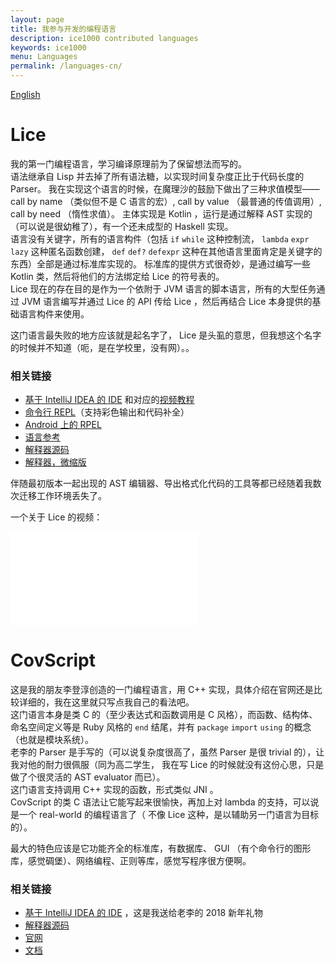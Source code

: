 ```yaml
---
layout: page
title: 我参与开发的编程语言
description: ice1000 contributed languages
keywords: ice1000
menu: Languages
permalink: /languages-cn/
---
```


[English](../languages/)

# Lice

我的第一门编程语言，学习编译原理前为了保留想法而写的。  
语法继承自 Lisp 并去掉了所有语法糖，以实现时间复杂度正比于代码长度的 Parser。
我在实现这个语言的时候，在魔理沙的鼓励下做出了三种求值模型—— call by name （类似但不是 C 语言的宏）,
call by value （最普通的传值调用）, call by need （惰性求值）。
主体实现是 Kotlin ，运行是通过解释 AST 实现的（可以说是很幼稚了），有一个还未成型的 Haskell 实现。  
语言没有关键字，所有的语言构件（包括 `if` `while` 这种控制流， `lambda` `expr` `lazy` 这种匿名函数创建，
`def` `def?` `defexpr` 这种在其他语言里面肯定是关键字的东西）全部是通过标准库实现的。
标准库的提供方式很奇妙，是通过编写一些 Kotlin 类，然后将他们的方法绑定给 Lice 的符号表的。  
Lice 现在的存在目的是作为一个依附于 JVM 语言的脚本语言，所有的大型任务通过 JVM 语言编写并通过 Lice 的 API
传给 Lice ，然后再结合 Lice 本身提供的基础语言构件来使用。

这门语言最失败的地方应该就是起名字了， Lice 是头虱的意思，但我想这个名字的时候并不知道（呃，是在学校里，没有网）。。

### 相关链接

+ [基于 IntelliJ IDEA 的 IDE](https://plugins.jetbrains.com/plugin/10319-lice) 和对应的[视频教程](http://www.bilibili.com/video/av18223568/)
+ [命令行 REPL](https://github.com/lice-lang/ldk)（支持彩色输出和代码补全）
+ [Android 上的 RPEL](https://github.com/lice-lang/lice-android)
+ [语言参考](https://github.com/lice-lang/lice-reference)
+ [解释器源码](https://github.com/lice-lang/lice)
+ [解释器，微缩版](https://github.com/lice-lang/lice-tiny)

伴随最初版本一起出现的 AST 编辑器、导出格式化代码的工具等都已经随着我数次迁移工作环境丢失了。

一个关于 Lice 的视频：

<iframe src="//player.bilibili.com/player.html?aid=18335710&cid=29931062&page=1" scrolling="no" border="0" frameborder="no" framespacing="0" allowfullscreen="true">
</iframe>

# CovScript

这是我的朋友李登淳创造的一门编程语言，用 C++ 实现，具体介绍在官网还是比较详细的，我在这里就只写点我自己的看法吧。  
这门语言本身是类 C 的（至少表达式和函数调用是 C 风格），而函数、结构体、命名空间定义等是 Ruby 风格的 `end` 结尾，并有 `package` `import` `using` 的概念（也就是模块系统）。  
老李的 Parser 是手写的（可以说复杂度很高了，虽然 Parser 是很 trivial 的），让我对他的耐力很佩服（同为高二学生，
我在写 Lice 的时候就没有这份心思，只是做了个很灵活的 AST evaluator 而已）。  
这门语言支持调用 C++ 实现的函数，形式类似 JNI 。  
CovScript 的类 C 语法让它能写起来很愉快，再加上对 lambda 的支持，可以说是一个 real-world 的编程语言了（
不像 Lice 这种，是以辅助另一门语言为目标的）。

最大的特色应该是它功能齐全的标准库，有数据库、 GUI （有个命令行的图形库，感觉碉堡）、网络编程、正则等库，感觉写程序很方便啊。

### 相关链接

+ [基于 IntelliJ IDEA 的 IDE](https://plugins.jetbrains.com/plugin/10326-covscript/) ，这是我送给老李的 2018 新年礼物
+ [解释器源码](https://github.com/covscript/covscript)
+ [官网](http://covscript.org)
+ [文档](../cov-docs/)



